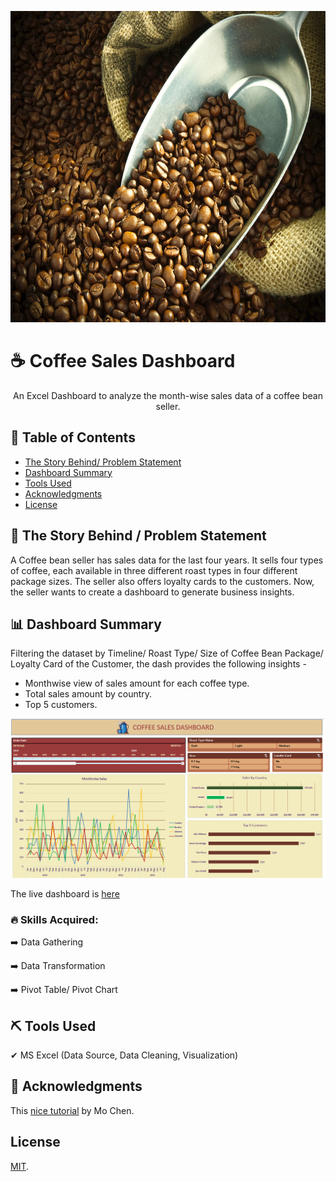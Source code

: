 <!-- Comment : Project Banner -->
<p align="center">
  <a href="" rel="noopener">
 <img width=749px height=498px src="/Images/Coffee_Sales_Cover.jpg" alt="Project banner"></a>
</p>

<!-- ---------------------------------------------------------------- -->
<!-- Comment : Project Description-->
# ☕ Coffee Sales Dashboard

<p align="center"> An Excel Dashboard to analyze the month-wise sales data of a coffee bean seller.
    <br> 
</p>

<!-- 📣 Excel Protfolio Project 02 : Coffee Sales Dashboard -->

## 📝 Table of Contents
+ [The Story Behind/ Problem Statement](#a_0_TSB)
+ [Dashboard Summary ](#a_1_DS) 
+ [Tools Used](#a_2_built_using)
+ [Acknowledgments](#a_3_acknowledgements)
+ [License](#a_4_license)

## 📝 The Story Behind / Problem Statement  <a name = "a_0_TSB"></a>

<p align="justified"> 
A Coffee bean seller has sales data for the last four years. It sells four types of coffee, each available in three different roast types in four different package sizes. The seller also offers loyalty cards to the customers. Now, the seller wants to create a dashboard to generate business insights.
</p>

## 📊 Dashboard Summary  <a name = "a_1_DS"></a>

<p align="justified"> 
 Filtering the dataset by Timeline/ Roast Type/ Size of Coffee Bean Package/ Loyalty Card of the Customer, the dash provides the following insights - 

- Monthwise view of sales amount for each coffee type.  
- Total sales amount by country.
- Top 5 customers.
</p>

![Add Image](/Images/Coffee_dashboard_screenshot.PNG)  


The live dashboard is [here](https://www.novypro.com/project/☕-coffee-sales-dashboard)

### 🔥 Skills Acquired:

➡️ Data Gathering

➡️ Data Transformation

➡️ Pivot Table/ Pivot Chart

## ⛏️ Tools Used  <a name = "a_2_built_using"></a>

<p align="justified"> 
✔ MS Excel (Data Source, Data Cleaning, Visualization)
</p>

## 🎉 Acknowledgments  <a name = "a_3_acknowledgements"></a>

This [nice tutorial](https://www.youtube.com/watch?v=m13o5aqeCbM) by Mo Chen.


## License <a name = "a_4_license"></a> 

[MIT](https://choosealicense.com/licenses/mit/).

